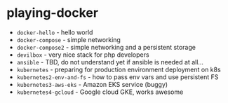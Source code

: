 # playing-docker

* `docker-hello` - hello world
* `docker-compose` - simple networking
* `docker-compose2` - simple networking and a persistent storage
* `devilbox` - very nice stack for php developers
* `ansible` - TBD, do not understand yet if ansible is needed at all...
* `kubernetes` - preparing for production environment deployment on k8s
* `kubernetes2-env-and-fs` - how to pass env vars and use persistent FS
* `kubernetes3-aws-eks` - Amazon EKS service (buggy)
* `kubernetes4-gcloud` - Google cloud GKE, works awesome

